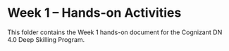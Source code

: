 # Week 1 – Hands-on Activities

This folder contains the Week 1 hands-on document for the Cognizant DN 4.0 Deep Skilling Program.
